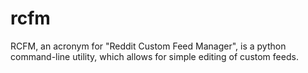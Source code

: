 # rcfm
RCFM, an acronym for "Reddit Custom Feed Manager", is a python command-line utility, which allows for simple editing of custom feeds.
